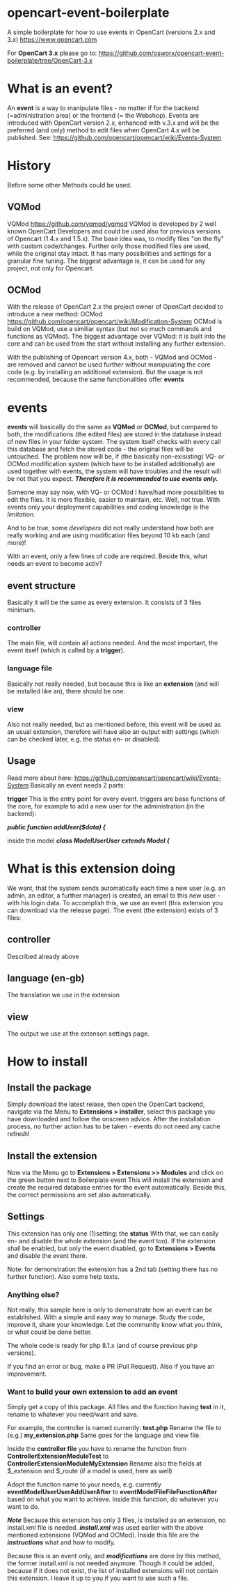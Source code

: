 # opencart-event-boilerplate
A simple boilerplate for how to use events in OpenCart (versions 2.x and 3.x) https://www.opencart.com

For **OpenCart 3.x** please go to:
https://github.com/osworx/opencart-event-boilerplate/tree/OpenCart-3.x

# What is an event?
An **event** is a way to manipulate files - no matter if for the backend (=administration area) or the frontend (= the Webshop).
Events are introduced with OpenCart version 2.x, enhanced with v.3.x and will be the preferred (and only) method to edit files when OpenCart 4.x will be published.
See: https://github.com/opencart/opencart/wiki/Events-System

# History
Before some other Methods could be used.

## VQMod
VQMod https://github.com/vqmod/vqmod 
VQMod is developed by 2 well known OpenCart Developers and could be used also for previous versions of Opencart (1.4.x and 1.5.x).
The base idea was, to modify files "on the fly" with custom code/changes.
Further only those modified files are used, while the original stay intact.
It has many possibilities and settings for a granular fine tuning.
The biggest advantage is, it can be used for any project, not only for Opencart.

## OCMod
With the release of OpenCart 2.x the project owner of OpenCart decided to introduce a new method: OCMod https://github.com/opencart/opencart/wiki/Modification-System
OCMod is build on VQMod, use a similiar syntax (but not so much commands and functions as VQMod).
The biggest advantage over VQMod: it is built into the core and can be used from the start without installing any further extension.

With the publishing of Opencart version 4.x, both - VQMod and OCMod - are removed and cannot be used further without manipulating the core code (e.g. by installing an additional extension).
But the usage is not recommended, because the same functionalities offer **events**

# events
**events** will basically do the same as **VQMod** or **OCMod**, but compared to both, the modifications (the edited files) are stored in the database instead of new files in your folder system.
The system itself checks with every call this database and fetch the stored code - the original files will be untouched.
The problem now will be, if (the basically non-exisisting) VQ- or OCMod modification system (which have to be installed additionally) are used together with events, the system will have troubles and the result will be not that you expect.
***Therefore it is recommended to use events only.***

Someone may say now, with VQ- or OCMod I have/had more possibilities to edit the files.
It is more flexible, easier to maintain, etc.
Well, not true.
With events only your deployment capabilities and coding knowledge is the *limitation*.

And to be true, some *developers* did not really understand how both are really working and are using modification files beyond 10 kb each (and more)!

With an event, only a few lines of code are required.
Beside this, what needs an event to become activ?

## event structure
Basically it will be the same as every extension. It consists of 3 files minimum.

### controller
The main file, will contain all actions needed. And the most important, the event itself (which is called by a **trigger**).

### language file
Basically not really needed, but because this is like an **extension** (and will be installed like an), there should be one.

### view
Also not really needed, but as mentioned before, this event will be used as an usual extension, therefore will have also an output with settings (which can be checked later, e.g. the status en- or disabled).

## Usage
Read more about here: https://github.com/opencart/opencart/wiki/Events-System
Basically an event needs 2 parts:

**trigger**
This is the entry point for every event.
triggers are base functions of the core, for example to add a new user for the administration (in the backend):

***public function addUser($data) {***

inside the model 
***class ModelUserUser extends Model {***

# What is this extension doing
We want, that the system sends automatically each time a new user (e.g. an admin, an editor, a further manager) is created, an email to this new user - with his login data.
To accomplish this, we use an event (this extension you can download via the release page).
The event (the extension) exists of 3 files:

## controller
Described already above

## language (en-gb)
The translation we use in the extension

## view
The output we use at the extenson settings page.

# How to install

## Install the package
Simply download the latest relase, then open the OpenCart backend, navigate via the Menu to **Extensions > installer**, select this package you have downloaded and follow the onscreen advice.
After the installation process, no further action has to be taken - events do not need any cache refresh!

## Install the extension
Now via the Menu go to **Extensions > Extensions >> Modules** and click on the green button next to Boilerplate event
This will install the extension and create the required database entries for the event automatically.
Beside this, the correct permissions are set also automatically.

## Settings
This extension has only one (1)setting: the **status**
With that, we can easily en- and disable the whole extension (and the event too).
If the extension shall be enabled, but only the event disabled, go to **Extensions > Events** and disable the event there.

Note: for demonstration the extension has a 2nd tab (setting there has no further function).
Also some help texts.

### Anything else?
Not really, this sample here is only to demonstrate how an event can be established.
With a simple and easy way to manage.
Study the code, improve it, share your knowledge.
Let the community know what you think, or what could be done better.

The whole code is ready for php 8.1.x (and of course previous php versions).

If you find an error or bug, make a PR (Pull Request).
Also if you have an improvement.

### Want to build your own extension to add an event
Simply get a copy of this package.
All files and the function having **test** in it, rename to whatever you need/want and save.

For example, the controller is named currently: **test.php**
Rename the file to (e.g.) **my_extension.php**
Same goes for the language and view file.

Inside the **controller file** you have to rename the function from **ControllerExtensionModuleTest** to **ControllerExtensionModuleMyExtension**
Rename also the fields at $_extension and $_route (if a model is used, here as well)

Adopt the function name to your needs, e.g. currently **eventModelUserUserAddUserAfter** to **eventModelFileFileFunctionAfter** based on what you want to achieve.
Inside this function, do whatever you want to do.

***Note***
Because this extension has only 3 files, is installed as an extension, no install.xml file is needed.
***install.xml*** was used earlier with the above mentioned extensions (VQMod and OCMod). 
Inside this file are the ***instructions*** what and how to modify.

Because this is an event only, and ***modifications*** are done by this method, the former install.xml is not needed anymore.
Though it could be added, because if it does not exist, the list of installed extensions will not contain this extension.
I leave it up to you if you want to use such a file.
